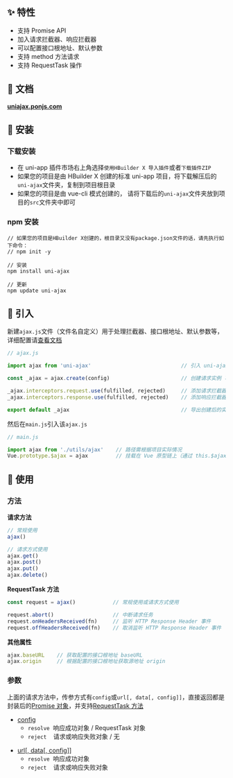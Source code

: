 ## ✨ 特性

- 支持 Promise API
- 加入请求拦截器、响应拦截器
- 可以配置接口根地址、默认参数
- 支持 method 方法请求
- 支持 RequestTask 操作

## 🍟 文档

**[uniajax.ponjs.com](https://uniajax.ponjs.com)**

## 🥗 安装

### 下载安装

- 在 uni-app 插件市场右上角选择`使用HBuilder X 导入插件`或者`下载插件ZIP`
- 如果您的项目是由 HBuilder X 创建的标准 uni-app 项目，将下载解压后的`uni-ajax`文件夹，复制到项目根目录
- 如果您的项目是由 vue-cli 模式创建的， 请将下载后的`uni-ajax`文件夹放到项目的`src`文件夹中即可

### npm 安装

```
// 如果您的项目是HBuilder X创建的，根目录又没有package.json文件的话，请先执行如下命令：
// npm init -y

// 安装
npm install uni-ajax

// 更新
npm update uni-ajax
```

## 🥐 引入

新建`ajax.js`文件（文件名自定义）用于处理拦截器、接口根地址、默认参数等，详细配置请[查看文档][1]

```JavaScript
// ajax.js

import ajax from 'uni-ajax'                             // 引入 uni-ajax 模块

const _ajax = ajax.create(config)                       // 创建请求实例 可配置默认项

_ajax.interceptors.request.use(fulfilled, rejected)     // 添加请求拦截器
_ajax.interceptors.response.use(fulfilled, rejected)    // 添加响应拦截器

export default _ajax                                    // 导出创建后的实例
```

然后在`main.js`引入该`ajax.js`

```JavaScript
// main.js

import ajax from './utils/ajax'    // 路径需根据项目实际情况
Vue.prototype.$ajax = ajax         // 挂载在 Vue 原型链上（通过 this.$ajax 调用）
```

## 🥪 使用

### 方法

**请求方法**

```JavaScript
// 常规使用
ajax()

// 请求方式使用
ajax.get()
ajax.post()
ajax.put()
ajax.delete()
```

**RequestTask 方法**

```JavaScript
const request = ajax()            // 常规使用或请求方式使用

request.abort()                   // 中断请求任务
request.onHeadersReceived(fn)     // 监听 HTTP Response Header 事件
request.offHeadersReceived(fn)    // 取消监听 HTTP Response Header 事件
```

**其他属性**

```JavaScript
ajax.baseURL    // 获取配置的接口根地址 baseURL
ajax.origin     // 根据配置的接口根地址获取源地址 origin
```

### 参数

上面的请求方法中，传参方式有`config`或`url[, data[, config]]`，直接返回都是封装后的[Promise 对象][2]，并支持[RequestTask 方法][3]

- [config][4]
  - `resolve` &nbsp;响应成功对象 / RequestTask 对象
  - `reject` &nbsp;&nbsp;&nbsp;请求或响应失败对象 / 无

* [url[, data[, config]]][5]
  - `resolve` &nbsp;响应成功对象
  - `reject` &nbsp;&nbsp;&nbsp;请求或响应失败对象

[1]: https://uniajax.ponjs.com/config.html
[2]: https://developer.mozilla.org/zh-CN/docs/Web/JavaScript/Reference/Global_Objects/Promise
[3]: https://uniajax.ponjs.com/usage.html#requesttask
[4]: https://uniajax.ponjs.com/usage.html#config
[5]: https://uniajax.ponjs.com/usage.html#url-data-config
